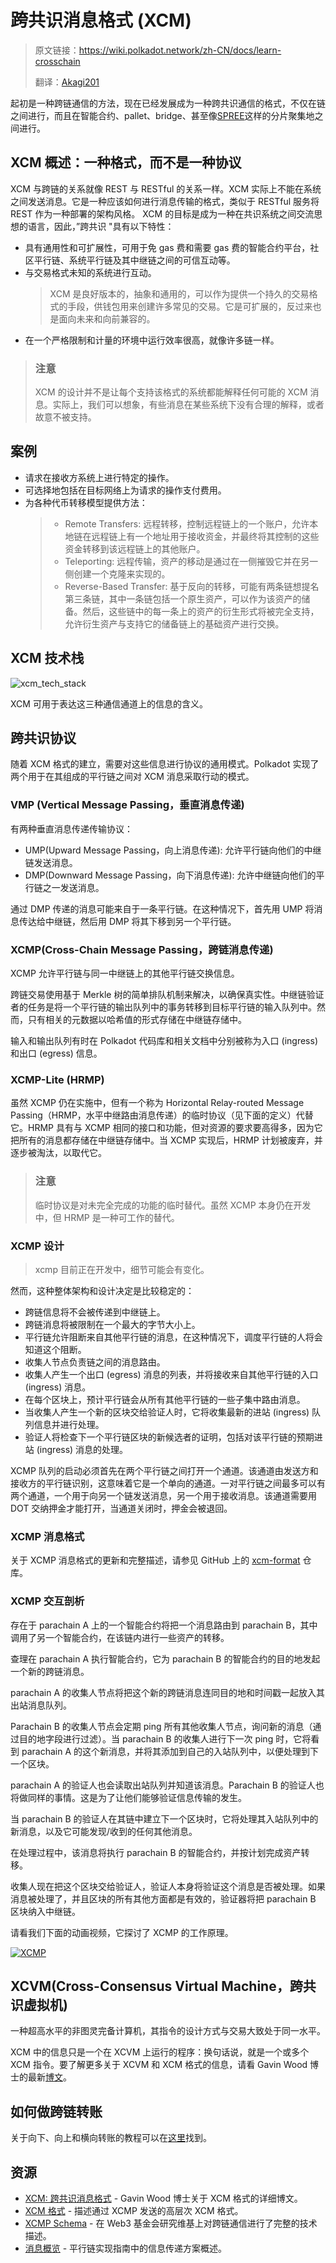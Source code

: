 # 跨共识消息格式 (XCM)

> 原文链接：<https://wiki.polkadot.network/zh-CN/docs/learn-crosschain>
>
> 翻译：[Akagi201](https://github.com/Akagi201)

起初是一种跨链通信的方法，现在已经发展成为一种跨共识通信的格式，不仅在链之间进行，而且在智能合约、pallet、bridge、甚至像[SPREE](https://wiki.polkadot.network/zh-CN/docs/learn-spree)这样的分片聚集地之间进行。

## XCM 概述：一种格式，而不是一种协议

XCM 与跨链的关系就像 REST 与 RESTful 的关系一样。XCM 实际上不能在系统之间发送消息。它是一种应该如何进行消息传输的格式，类似于 RESTful 服务将 REST 作为一种部署的架构风格。
XCM 的目标是成为一种在共识系统之间交流思想的语言，因此，”跨共识 "具有以下特性：

* 具有通用性和可扩展性，可用于免 gas 费和需要 gas 费的智能合约平台，社区平行链、系统平行链及其中继链之间的可信互动等。
* 与交易格式未知的系统进行互动。
  > XCM 是良好版本的，抽象和通用的，可以作为提供一个持久的交易格式的手段，供钱包用来创建许多常见的交易。它是可扩展的，反过来也是面向未来和向前兼容的。
* 在一个严格限制和计量的环境中运行效率很高，就像许多链一样。

> ### 注意
>
> XCM 的设计并不是让每个支持该格式的系统都能解释任何可能的 XCM 消息。实际上，我们可以想象，有些消息在某些系统下没有合理的解释，或者故意不被支持。

## 案例

* 请求在接收方系统上进行特定的操作。
* 可选择地包括在目标网络上为请求的操作支付费用。
* 为各种代币转移模型提供方法：
  > * Remote Transfers: 远程转移，控制远程链上的一个账户，允许本地链在远程链上有一个地址用于接收资金，并最终将其控制的这些资金转移到该远程链上的其他账户。
  > * Teleporting: 远程传输，资产的移动是通过在一侧摧毁它并在另一侧创建一个克隆来实现的。
  > * Reverse-Based Transfer: 基于反向的转移，可能有两条链想提名第三条链，其中一条链包括一个原生资产，可以作为该资产的储备。然后，这些链中的每一条上的资产的衍生形式将被完全支持，允许衍生资产与支持它的储备链上的基础资产进行交换。

## XCM 技术栈

![xcm_tech_stack](assets/xcm_tech_stack.png)

XCM 可用于表达这三种通信通道上的信息的含义。

## 跨共识协议

随着 XCM 格式的建立，需要对这些信息进行协议的通用模式。Polkadot 实现了两个用于在其组成的平行链之间对 XCM 消息采取行动的模式。

### VMP (Vertical Message Passing，垂直消息传递)

有两种垂直消息传递传输协议：

* UMP(Upward Message Passing，向上消息传递): 允许平行链向他们的中继链发送消息。
* DMP(Downward Message Passing，向下消息传递): 允许中继链向他们的平行链之一发送消息。

通过 DMP 传递的消息可能来自于一条平行链。在这种情况下，首先用 UMP 将消息传达给中继链，然后用 DMP 将其下移到另一个平行链。

### XCMP(Cross-Chain Message Passing，跨链消息传递)

XCMP 允许平行链与同一中继链上的其他平行链交换信息。

跨链交易使用基于 Merkle 树的简单排队机制来解决，以确保真实性。中继链验证者的任务是将一个平行链的输出队列中的事务转移到目标平行链的输入队列中。然而，只有相关的元数据以哈希值的形式存储在中继链存储中。

输入和输出队列有时在 Polkadot 代码库和相关文档中分别被称为入口 (ingress) 和出口 (egress) 信息。

### XCMP-Lite (HRMP)

虽然 XCMP 仍在实施中，但有一个称为 Horizontal Relay-routed Message Passing（HRMP，水平中继路由消息传递）的临时协议（见下面的定义）代替它。HRMP 具有与 XCMP 相同的接口和功能，但对资源的要求要高得多，因为它把所有的消息都存储在中继链存储中。当 XCMP 实现后，HRMP 计划被废弃，并逐步被淘汰，以取代它。

> ### 注意
>
> 临时协议是对未完全完成的功能的临时替代。虽然 XCMP 本身仍在开发中，但 HRMP 是一种可工作的替代。

### XCMP 设计

> xcmp 目前正在开发中，细节可能会有变化。

然而，这种整体架构和设计决定是比较稳定的：

* 跨链信息将不会被传递到中继链上。
* 跨链消息将被限制在一个最大的字节大小上。
* 平行链允许阻断来自其他平行链的消息，在这种情况下，调度平行链的人将会知道这个阻断。
* 收集人节点负责链之间的消息路由。
* 收集人产生一个出口 (egress) 消息的列表，并将接收来自其他平行链的入口 (ingress) 消息。
* 在每个区块上，预计平行链会从所有其他平行链的一些子集中路由消息。
* 当收集人产生一个新的区块交给验证人时，它将收集最新的进站 (ingress) 队列信息并进行处理。
* 验证人将检查下一个平行链区块的新候选者的证明，包括对该平行链的预期进站 (ingress) 消息的处理。

XCMP 队列的启动必须首先在两个平行链之间打开一个通道。该通道由发送方和接收方的平行链识别，这意味着它是一个单向的通道。一对平行链之间最多可以有两个通道，一个用于向另一个链发送消息，另一个用于接收消息。该通道需要用 DOT 交纳押金才能打开，当通道关闭时，押金会被退回。

### XCMP 消息格式

关于 XCMP 消息格式的更新和完整描述，请参见 GitHub 上的 [xcm-format](https://github.com/paritytech/xcm-format) 仓库。

### XCMP 交互剖析

存在于 parachain A 上的一个智能合约将把一个消息路由到 parachain B，其中调用了另一个智能合约，在该链内进行一些资产的转移。

查理在 parachain A 执行智能合约，它为 parachain B 的智能合约的目的地发起一个新的跨链消息。

parachain A 的收集人节点将把这个新的跨链消息连同目的地和时间戳一起放入其出站消息队列。

Parachain B 的收集人节点会定期 ping 所有其他收集人节点，询问新的消息（通过目的地字段进行过滤）。当 parachain B 的收集人进行下一次 ping 时，它将看到 parachain A 的这个新消息，并将其添加到自己的入站队列中，以便处理到下一个区块。

parachain A 的验证人也会读取出站队列并知道该消息。Parachain B 的验证人也将做同样的事情。这是为了让他们能够验证信息传输的发生。

当 parachain B 的验证人在其链中建立下一个区块时，它将处理其入站队列中的新消息，以及它可能发现/收到的任何其他消息。

在处理过程中，该消息将执行 parachain B 的智能合约，并按计划完成资产转移。

收集人现在把这个区块交给验证人，验证人本身将验证这个消息是否被处理。如果消息被处理了，并且区块的所有其他方面都是有效的，验证器将把 parachain B 区块纳入中继链。

请看我们下面的动画视频，它探讨了 XCMP 的工作原理。

[![XCMP](assets/xcmp_video.png)](https://www.bilibili.com/video/BV1L3411n7bC?share_source=copy_web "XCMP")

## XCVM(Cross-Consensus Virtual Machine，跨共识虚拟机)

一种超高水平的非图灵完备计算机，其指令的设计方式与交易大致处于同一水平。

XCM 中的信息只是一个在 XCVM 上运行的程序：换句话说，就是一个或多个 XCM 指令。要了解更多关于 XCVM 和 XCM 格式的信息，请看 Gavin Wood 博士的最新[博文](https://medium.com/polkadot-network/xcm-the-cross-consensus-message-format-3b77b1373392)。

## 如何做跨链转账

关于向下、向上和横向转账的教程可以在[这里](https://wiki.polkadot.network/zh-CN/docs/build-pdk#testing-a-parachain)找到。

## 资源

* [XCM: 跨共识消息格式](https://medium.com/polkadot-network/xcm-the-cross-consensus-message-format-3b77b1373392) - Gavin Wood 博士关于 XCM 格式的详细博文。
* [XCM 格式](https://github.com/paritytech/xcm-format) - 描述通过 XCMP 发送的高层次 XCM 格式。
* [XCMP Schema](https://research.web3.foundation/en/latest/polkadot/XCMP.html) - 在 Web3 基金会研究维基上对跨链通信进行了完整的技术描述。
* [消息概览](https://w3f.github.io/parachain-implementers-guide/messaging.html) - 平行链实现指南中的信息传递方案概述。
